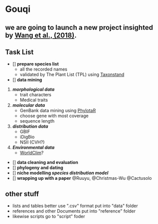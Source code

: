 # Gouqi

## we are going to launch a new project insighted by [Wang et al., (2018)](http://rspb.royalsocietypublishing.org/content/285/1890/20181742?from=groupmessage).

## Task List
- [] **prepare species list**
	* all the recorded names
	* validated by The Plant List (TPL) using [Taxonstand](https://cran.r-project.org/package=Taxonstand)
- [] **data mining**
1. **_morphological data_**
	* trait characters
	* Medical traits
2. **_molecular data_**
	* GenBank data mining using [PhylotaR](https://github.com/ropensci/phylotaR)
	* choose gene with most coverage
	* sequence length
3. **_distribution data_**
	* GBIF
	* iDigBio
	* NSII (CVH?)
4. **_Environmental data_**
	* [WorldClim](http://www.worldclim.org/)?

- [] **data cleaning and evaluation**
- [] **phylogeny and dating**
- [] **niche modelling _species distribution model_**
- [] **wrapping up with a paper**
	@Ruuyu, @Christmas-Wu @Cactusolo

## other stuff
* lists and tables better use ".csv" format put into "data" folder
* references and other Documents put into "reference" folder
* likewise scripts go to "script" foder

